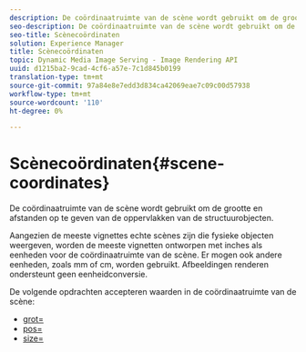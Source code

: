 ```yaml
---
description: De coördinaatruimte van de scène wordt gebruikt om de grootte en afstanden op te geven van de oppervlakken van de structuurobjecten.
seo-description: De coördinaatruimte van de scène wordt gebruikt om de grootte en afstanden op te geven van de oppervlakken van de structuurobjecten.
seo-title: Scènecoördinaten
solution: Experience Manager
title: Scènecoördinaten
topic: Dynamic Media Image Serving - Image Rendering API
uuid: d1215ba2-9cad-4cf6-a57e-7c1d845b0199
translation-type: tm+mt
source-git-commit: 97a84e8e7edd3d834ca42069eae7c09c00d57938
workflow-type: tm+mt
source-wordcount: '110'
ht-degree: 0%

---
```



# Scènecoördinaten{#scene-coordinates}

De coördinaatruimte van de scène wordt gebruikt om de grootte en afstanden op te geven van de oppervlakken van de structuurobjecten.

Aangezien de meeste vignettes echte scènes zijn die fysieke objecten weergeven, worden de meeste vignetten ontworpen met inches als eenheden voor de coördinaatruimte van de scène. Er mogen ook andere eenheden, zoals mm of cm, worden gebruikt. Afbeeldingen renderen ondersteunt geen eenheidconversie.

De volgende opdrachten accepteren waarden in de coördinaatruimte van de scène:

* [grot=](../../../../../../ir-api/http-protocol/image-rendering-api-ref/c-ir-http-protocol-ref/c-ir-http-protocol-command-reference/r-ir-grout.md#reference-73651cbbbc344adba2626ef950d3672a)
* [pos=](../../../../../../ir-api/http-protocol/image-rendering-api-ref/c-ir-http-protocol-ref/c-ir-http-protocol-command-reference/r-ir-pos.md#reference-22c10904a0ce4c8bb41c2c78104221b8)
* [size=](../../../../../../ir-api/http-protocol/image-rendering-api-ref/c-ir-http-protocol-ref/c-ir-http-protocol-command-reference/r-ir-http-size.md#reference-1220d6fbcde4479aba91de7adacdc988)

